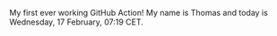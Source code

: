 My first ever working GitHub Action!
My name is Thomas and today is Wednesday, 17 February, 07:19 CET. 
